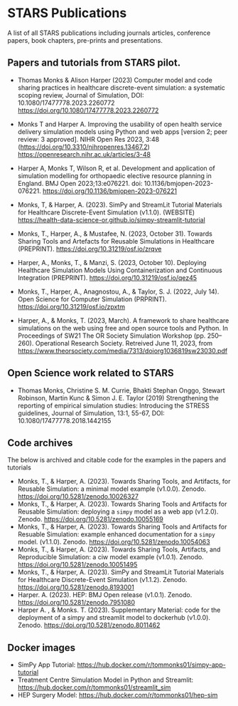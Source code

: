 # STARS Publications

A list of all STARS publications including journals articles, conference papers, book chapters, pre-prints and presentations.

## Papers and tutorials from STARS pilot.

*  Thomas Monks & Alison Harper (2023) Computer model and code sharing practices in healthcare discrete-event simulation: a systematic scoping review, Journal of Simulation, DOI: 10.1080/17477778.2023.2260772 https://doi.org/10.1080/17477778.2023.2260772

* Monks T and Harper A. Improving the usability of open health service delivery simulation models using Python and web apps [version 2; peer review: 3 approved]. NIHR Open Res 2023, 3:48 (https://doi.org/10.3310/nihropenres.13467.2)  https://openresearch.nihr.ac.uk/articles/3-48

* Harper A, Monks T, Wilson R, et al. Development and application of simulation modelling for orthopaedic elective resource planning in England. BMJ Open 2023;13:e076221. doi: 10.1136/bmjopen-2023-076221. https://doi.org/10.1136/bmjopen-2023-076221

* Monks, T, & Harper, A. (2023). SimPy and StreamLit Tutorial Materials for Healthcare Discrete-Event Simulation (v1.1.0). (WEBSITE) https://health-data-science-or.github.io/simpy-streamlit-tutorial

* Monks, T., Harper, A., & Mustafee, N. (2023, October 31). Towards Sharing Tools and Artefacts for Reusable Simulations in Healthcare (PREPRINT). https://doi.org/10.31219/osf.io/zrqve

* Harper, A., Monks, T., & Manzi, S. (2023, October 10). Deploying Healthcare Simulation Models Using Containerization and Continuous Integration (PREPRINT). https://doi.org/10.31219/osf.io/qez45

* Monks, T., Harper, A., Anagnostou, A., & Taylor, S. J. (2022, July 14). Open Science for Computer Simulation (PRPRINT). https://doi.org/10.31219/osf.io/zpxtm

* Harper, A., & Monks, T. (2023, March). A framework to share healthcare simulations on the web using free and open source tools and Python. In Proceedings of SW21 The OR Society Simulation Workshop (pp. 250–260). Operational Research Society. Retreived June 11, 2023, from https://www.theorsociety.com/media/7313/doiorg1036819sw23030.pdf

## Open Science work related to STARS

*  Thomas Monks, Christine S. M. Currie, Bhakti Stephan Onggo, Stewart Robinson, Martin Kunc & Simon J. E. Taylor (2019) Strengthening the reporting of empirical simulation studies: Introducing the STRESS guidelines, Journal of Simulation, 13:1, 55-67, DOI: 10.1080/17477778.2018.1442155 

## Code archives

The below is archived and citable code for the examples in the papers and tutorials

* Monks, T., & Harper, A. (2023). Towards Sharing Tools, and Artifacts, for Reusable Simulation: a minimal model example (v1.0.0). Zenodo. https://doi.org/10.5281/zenodo.10026327
* Monks, T., & Harper, A. (2023). Towards Sharing Tools and Artifacts for Reusable Simulation: deploying a `simpy` model as a web app (v1.2.0). Zenodo. https://doi.org/10.5281/zenodo.10055169
* Monks, T., & Harper, A. (2023). Towards Sharing Tools and Artifacts for Resuable Simulation: example enhanced documentation for a `simpy` model. (v1.1.0). Zenodo. https://doi.org/10.5281/zenodo.10054063
* Monks, T., & Harper, A. (2023). Towards Sharing Tools, Artifacts, and Reproducible Simulation: a ciw model example (v1.0.1). Zenodo. https://doi.org/10.5281/zenodo.10051495
* Monks, T., & Harper, A. (2023). SimPy and StreamLit Tutorial Materials for Healthcare Discrete-Event Simulation (v1.1.2). Zenodo. https://doi.org/10.5281/zenodo.8193001
* Harper. A. (2023). HEP: BMJ Open release (v1.0.1). Zenodo. https://doi.org/10.5281/zenodo.7951080
* Harper A. , & Monks. T. (2023). Supplementary Material: code for the deployment of a simpy and streamlit model to dockerhub (v1.0.0). Zenodo. https://doi.org/10.5281/zenodo.8011462

## Docker images

* SimPy App Tutorial: https://hub.docker.com/r/tommonks01/simpy-app-tutorial
* Treatment Centre Simulation Model in Python and Streamlit: https://hub.docker.com/r/tommonks01/streamlit_sim
* HEP Surgery Model: https://hub.docker.com/r/tommonks01/hep-sim
